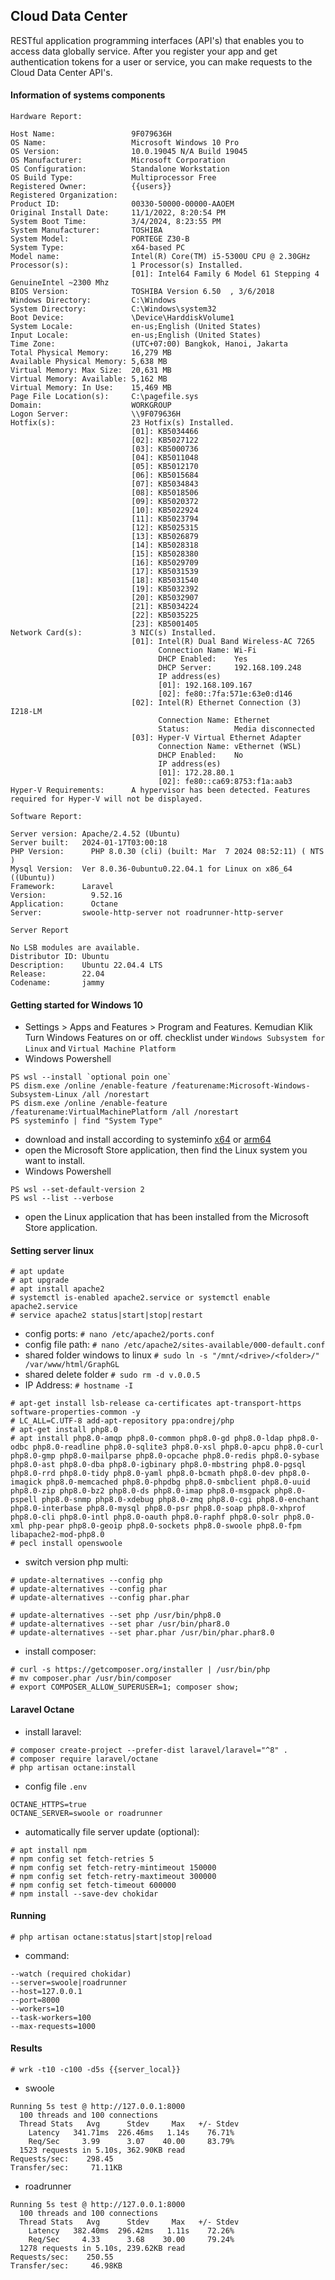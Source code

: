 ## Cloud Data Center
RESTful application programming interfaces (API's) that enables you to access data globally service. 
After you register your app and get authentication tokens for a user or service, you can make requests to the Cloud Data Center API's.

#### Information of systems components
```
Hardware Report:

Host Name:                 9F079636H
OS Name:                   Microsoft Windows 10 Pro
OS Version:                10.0.19045 N/A Build 19045
OS Manufacturer:           Microsoft Corporation
OS Configuration:          Standalone Workstation
OS Build Type:             Multiprocessor Free
Registered Owner:          {{users}}
Registered Organization:
Product ID:                00330-50000-00000-AAOEM
Original Install Date:     11/1/2022, 8:20:54 PM
System Boot Time:          3/4/2024, 8:23:55 PM
System Manufacturer:       TOSHIBA
System Model:              PORTEGE Z30-B
System Type:               x64-based PC
Model name:                Intel(R) Core(TM) i5-5300U CPU @ 2.30GHz
Processor(s):              1 Processor(s) Installed.
                           [01]: Intel64 Family 6 Model 61 Stepping 4 GenuineIntel ~2300 Mhz
BIOS Version:              TOSHIBA Version 6.50  , 3/6/2018
Windows Directory:         C:\Windows
System Directory:          C:\Windows\system32
Boot Device:               \Device\HarddiskVolume1
System Locale:             en-us;English (United States)
Input Locale:              en-us;English (United States)
Time Zone:                 (UTC+07:00) Bangkok, Hanoi, Jakarta
Total Physical Memory:     16,279 MB
Available Physical Memory: 5,638 MB
Virtual Memory: Max Size:  20,631 MB
Virtual Memory: Available: 5,162 MB
Virtual Memory: In Use:    15,469 MB
Page File Location(s):     C:\pagefile.sys
Domain:                    WORKGROUP
Logon Server:              \\9F079636H
Hotfix(s):                 23 Hotfix(s) Installed.
                           [01]: KB5034466
                           [02]: KB5027122
                           [03]: KB5000736
                           [04]: KB5011048
                           [05]: KB5012170
                           [06]: KB5015684
                           [07]: KB5034843
                           [08]: KB5018506
                           [09]: KB5020372
                           [10]: KB5022924
                           [11]: KB5023794
                           [12]: KB5025315
                           [13]: KB5026879
                           [14]: KB5028318
                           [15]: KB5028380
                           [16]: KB5029709
                           [17]: KB5031539
                           [18]: KB5031540
                           [19]: KB5032392
                           [20]: KB5032907
                           [21]: KB5034224
                           [22]: KB5035225
                           [23]: KB5001405
Network Card(s):           3 NIC(s) Installed.
                           [01]: Intel(R) Dual Band Wireless-AC 7265
                                 Connection Name: Wi-Fi
                                 DHCP Enabled:    Yes
                                 DHCP Server:     192.168.109.248
                                 IP address(es)
                                 [01]: 192.168.109.167
                                 [02]: fe80::7fa:571e:63e0:d146
                           [02]: Intel(R) Ethernet Connection (3) I218-LM
                                 Connection Name: Ethernet
                                 Status:          Media disconnected
                           [03]: Hyper-V Virtual Ethernet Adapter
                                 Connection Name: vEthernet (WSL)
                                 DHCP Enabled:    No
                                 IP address(es)
                                 [01]: 172.28.80.1
                                 [02]: fe80::ca69:8753:f1a:aab3
Hyper-V Requirements:      A hypervisor has been detected. Features required for Hyper-V will not be displayed.
```
```
Software Report:

Server version: Apache/2.4.52 (Ubuntu)
Server built:   2024-01-17T03:00:18
PHP Version:	  PHP 8.0.30 (cli) (built: Mar  7 2024 08:52:11) ( NTS )
Mysql Version:	Ver 8.0.36-0ubuntu0.22.04.1 for Linux on x86_64 ((Ubuntu))
Framework:	    Laravel
Version:	      9.52.16
Application:	  Octane
Server:         swoole-http-server not roadrunner-http-server
```
```
Server Report

No LSB modules are available.
Distributor ID: Ubuntu
Description:    Ubuntu 22.04.4 LTS
Release:        22.04
Codename:       jammy
```

#### Getting started for Windows 10
- Settings > Apps and Features > Program and Features. Kemudian Klik Turn Windows Features on or off. checklist under `Windows Subsystem for Linux` and `Virtual Machine Platform`
- Windows Powershell
```
PS wsl --install `optional poin one`
PS dism.exe /online /enable-feature /featurename:Microsoft-Windows-Subsystem-Linux /all /norestart
PS dism.exe /online /enable-feature /featurename:VirtualMachinePlatform /all /norestart
PS systeminfo | find "System Type"
```
- download and install according to systeminfo
[x64](https://wslstorestorage.blob.core.windows.net/wslblob/wsl_update_x64.msi) or [arm64](https://wslstorestorage.blob.core.windows.net/wslblob/wsl_update_arm64.msi)
- open the Microsoft Store application, then find the Linux system you want to install.
- Windows Powershell
```
PS wsl --set-default-version 2
PS wsl --list --verbose
```
- open the Linux application that has been installed from the Microsoft Store application.

#### Setting server linux
```
# apt update
# apt upgrade
# apt install apache2
# systemctl is-enabled apache2.service or systemctl enable apache2.service
# service apache2 status|start|stop|restart
```
- config ports:	`# nano /etc/apache2/ports.conf`
- config file path:	`# nano /etc/apache2/sites-available/000-default.conf`
- shared folder windows to linux `# sudo ln -s "/mnt/<drive>/<folder>/" /var/www/html/GraphGL`
- shared delete folder `# sudo rm -d v.0.0.5`
- IP Address:	`# hostname -I`
```
# apt-get install lsb-release ca-certificates apt-transport-https software-properties-common -y
# LC_ALL=C.UTF-8 add-apt-repository ppa:ondrej/php
# apt-get install php8.0
# apt install php8.0-amqp php8.0-common php8.0-gd php8.0-ldap php8.0-odbc php8.0-readline php8.0-sqlite3 php8.0-xsl php8.0-apcu php8.0-curl php8.0-gmp php8.0-mailparse php8.0-opcache php8.0-redis php8.0-sybase php8.0-ast php8.0-dba php8.0-igbinary php8.0-mbstring php8.0-pgsql php8.0-rrd php8.0-tidy php8.0-yaml php8.0-bcmath php8.0-dev php8.0-imagick php8.0-memcached php8.0-phpdbg php8.0-smbclient php8.0-uuid php8.0-zip php8.0-bz2 php8.0-ds php8.0-imap php8.0-msgpack php8.0-pspell php8.0-snmp php8.0-xdebug php8.0-zmq php8.0-cgi php8.0-enchant php8.0-interbase php8.0-mysql php8.0-psr php8.0-soap php8.0-xhprof php8.0-cli php8.0-intl php8.0-oauth php8.0-raphf php8.0-solr php8.0-xml php-pear php8.0-geoip php8.0-sockets php8.0-swoole php8.0-fpm libapache2-mod-php8.0
# pecl install openswoole
```
- switch version php multi:
```
# update-alternatives --config php
# update-alternatives --config phar
# update-alternatives --config phar.phar

# update-alternatives --set php /usr/bin/php8.0
# update-alternatives --set phar /usr/bin/phar8.0
# update-alternatives --set phar.phar /usr/bin/phar.phar8.0
```
- install composer:
```
# curl -s https://getcomposer.org/installer | /usr/bin/php
# mv composer.phar /usr/bin/composer
# export COMPOSER_ALLOW_SUPERUSER=1; composer show;
```
#### Laravel Octane
- install laravel:
```
# composer create-project --prefer-dist laravel/laravel="^8" .
# composer require laravel/octane
# php artisan octane:install
```
- config file `.env`
```
OCTANE_HTTPS=true
OCTANE_SERVER=swoole or roadrunner
```
- automatically file server update (optional):
```
# apt install npm
# npm config set fetch-retries 5
# npm config set fetch-retry-mintimeout 150000
# npm config set fetch-retry-maxtimeout 300000
# npm config set fetch-timeout 600000
# npm install --save-dev chokidar
```
#### Running
```
# php artisan octane:status|start|stop|reload
```
- command: 
```
--watch (required chokidar)
--server=swoole|roadrunner
--host=127.0.0.1
--port=8000
--workers=10
--task-workers=100
--max-requests=1000
```
#### Results
```
# wrk -t10 -c100 -d5s {{server_local}}
```
- swoole
```
Running 5s test @ http://127.0.0.1:8000
  100 threads and 100 connections
  Thread Stats   Avg      Stdev     Max   +/- Stdev
    Latency   341.71ms  226.46ms   1.14s    76.71%
    Req/Sec     3.99      3.07    40.00     83.79%
  1523 requests in 5.10s, 362.90KB read
Requests/sec:    298.45
Transfer/sec:     71.11KB
```
- roadrunner
```
Running 5s test @ http://127.0.0.1:8000
  100 threads and 100 connections
  Thread Stats   Avg      Stdev     Max   +/- Stdev
    Latency   382.40ms  296.42ms   1.11s    72.26%
    Req/Sec     4.33      3.68    30.00     79.24%
  1278 requests in 5.10s, 239.62KB read
Requests/sec:    250.55
Transfer/sec:     46.98KB
```
